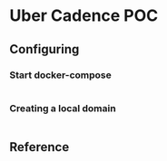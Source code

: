 # Uber Cadence POC



## Configuring 

### Start docker-compose

```

```

### Creating a local domain


```

```



## Reference


 